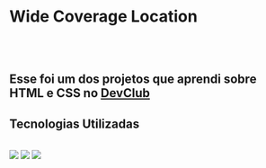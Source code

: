 <h1>Wide Coverage Location</h1>
<br>
<br>
<h2>Esse foi um dos projetos que aprendi sobre HTML e CSS no <a href="https://rodolfomori.com.br/devclub">DevClub</a></h2>

<h2>Tecnologias Utilizadas</h2>
<br>
<img src="https://img.shields.io/badge/HTML5-E34F26?style=for-the-badge&logo=html5&logoColor=white">
<img src="https://img.shields.io/badge/CSS3-1572B6?style=for-the-badge&logo=css3&logoColor=white">

<img src="https://github.com/edwardhungria-dev/wide-coverage-location/blob/master/img2/Mockup%20Wide%20Coverage%20Location.png?raw=true">
